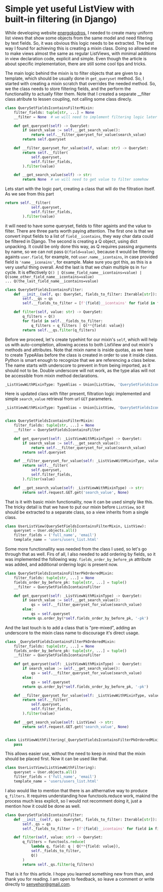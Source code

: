 # Simple yet useful ListView with built-in filtering (in Django)
 
While developing website [energokodros](https://github.com/senyehor/energokodros_website), I needed to create many uniform list views that show some objects from the same model and need filtering by text fields. So, it was obvious this logic needs to be extracted. The best way I found for achieving this is creating a mixin class. Doing so allowed me to make views almost the same as regular ListViews, with minimal additions in view declaration code, explicit and simple. Even though the article is about specific implementation, there are still some cool tips and tricks.

The main logic behind the mixin is to filter objects that are given to a template, which should be usually done in `get_queryset` method. So, I started with creating a mixin scratch that overrides the needed method. So, we the class needs to store filtering fields, and the perform the functionallity to actually filter them. Note that I created a separate __filter class atribute to lessen coupling, not calling some class direcly.
```python
class QuerySetFieldsIcontainsFilterMixin:
    filter_fields: tuple[str, ...] = None
    __filter = None  # we will need to implement filtering logic later

    def get_queryset(self) -> QuerySet:
        if search_value := self.__get_search_value():
            return self.__filter_queryset_for_value(search_value)
        return self.queryset

    def __filter_queryset_for_value(self, value: str) -> QuerySet:
        return self.__filter(
            self.queryset,
            self.filter_fields,
        ).filter(value)

    def __get_search_value(self) -> str:
        return None  # we will need to get value to filter somehow
```
Lets start with the logic part, creating a class that will do the filtration itself. As we see from this part
```python
return self.__filter(
            self.queryset,
            self.filter_fields,
        ).filter(value)
```
it will need to have some queryset, fields to filter againts and the value to filter. There are three parts worth paying attention. The first one is that we convert input fields to a list of `field__icontains`, they way char data could be filtered in Django. The second is creating a Q object, using dict unpacking. It could be only done this way, as Q requires passing arguments by name, so we can not pass
`Q(field=value)`, because it would be filtering againts `user.field`, for example, not `user.name__icontains`, in case provided field is `'name__iconains'`, for example. Make sure you got this, as this is a very useful thing overall. And the last is that we chain multiple `Q`s in `for` cycle. It is effectively `Q() | Q(some_field_name__icontains=value) | Q(some_other_field_name__icontains=value) ... Q(the_last_field_name__icontains=value)`
```python
class QuerySetFieldsIcontainsFilter:
    def __init__(self, qs: QuerySet, fields_to_filter: Iterable[str]):
        self.__qs = qs
        self.__fields_to_filter = [f'{field}__icontains' for field in fields_to_filter]

    def filter(self, value: str) -> QuerySet:
        q_filters = Q()
        for field in self.__fields_to_filter:
            q_filters = q_filters | Q(**{field: value})
        return self.__qs.filter(q_filters)
```
Before we proceed, let's create typehint for our mixin's `self`, which will help us with auto-completion, allowing access to both ListView and out mixin's methods and attributes. Note that mixin name is inside quotas, as we have to create TypeAlias before the class is created in order to use it inside class. Python is smart enough to recognize that we are referencing a class below. The name starts with underscore to prevent in from being imported, as it should not to be. Double underscore will not work, as the type alias will not be accessible from mixin method declarations. 
```python
_ListViewWithMixinType: TypeAlias = Union[ListView, 'QuerySetFieldsIcontainsFilterMixin']
```
Here is updated class with filter present, filtration logic implemented and simple `search_value` retrieval from url `GET` parameters.
```python
_ListViewWithMixinType: TypeAlias = Union[ListView, 'QuerySetFieldsIcontainsFilterMixin']


class QuerySetFieldsIcontainsFilterMixin:
    filter_fields: tuple[str, ...] = None
    __filter = QuerySetFieldsIcontainsFilter

    def get_queryset(self: _ListViewWithMixinType) -> QuerySet:
        if search_value := self.__get_search_value():
            return self.__filter_queryset_for_value(search_value)
        return self.queryset

    def __filter_queryset_for_value(self: _ListViewWithMixinType, value: str) -> QuerySet:
        return self.__filter(
            self.queryset,
            self.filter_fields,
        ).filter(value)

    def __get_search_value(self: _ListViewWithMixinType) -> str:
        return self.request.GET.get('search_value', None)        
```
That is it with basic mixin functionality, now it can be used simply like this. The tricky detail is that we have to put our mixin before `ListView`, so it should be extracted to a separate class, so a view inherits from a single class. 
```python
class UserListView(QuerySetFieldsIcontainsFilterMixin, ListView):
    queryset = User.objects.all()
    filter_fields = ('full_name', 'email')
    template_name = 'users/users_list.html'
```
Some more functionallity was needed from the class I used, so let's go through that as well. Firs of all, I also needed to add ordering by fields, so it was implemented the following way. `fields_order_by_before_pk` attribute was added, and additional ordering logic is present now.  
```python
class QuerySetFieldsIcontainsFilterPkOrderedMixin:
    filter_fields: tuple[str, ...] = None
    fields_order_by_before_pk: tuple[str, ...] = tuple()
    __filter = QuerySetFieldsIcontainsFilter

    def get_queryset(self: _ListViewWithMixinType) -> QuerySet:
        if search_value := self.__get_search_value():
            qs = self.__filter_queryset_for_value(search_value)
        else:
            qs = self.queryset
        return qs.order_by(*self.fields_order_by_before_pk, '-pk')
```
And the last touch is to add a class that is "pre-mixed", adding an underscore to the mixin class name to discourage it's direct usage.
```python
class _QuerySetFieldsIcontainsFilterPkOrderedMixin:
    filter_fields: tuple[str, ...] = None
    fields_order_by_before_pk: tuple[str, ...] = tuple()
    __filter = QuerySetFieldsIcontainsFilter

    def get_queryset(self: _ListViewWithMixinType) -> QuerySet:
        if search_value := self.__get_search_value():
            qs = self.__filter_queryset_for_value(search_value)
        else:
            qs = self.queryset
        return qs.order_by(*self.fields_order_by_before_pk, '-pk')

    def __filter_queryset_for_value(self: _ListViewWithMixinType, value: str) -> QuerySet:
        return self.__filter(
            self.queryset,
            self.filter_fields,
        ).filter(value)

    def __get_search_value(self: ListView) -> str:
        return self.request.GET.get('search_value', None)


class ListViewWithFiltering(_QuerySetFieldsIcontainsFilterPkOrderedMixin, ListView):
    pass
```
This allows easier use, without the need to keep in mind that the mixin should be placed first. Now it can be used like that.
```python
class UserListView(ListViewWithFiltering):
    queryset = User.objects.all()
    filter_fields = ('full_name', 'email')
    template_name = 'users/users_list.html'
```
I also would like to mention that there is an althernative way to produce `q_filters`. It requires understanding how functools.reduce work, makind the process much less explicit, so I would not recomment doing it, just a mention how it could be done as well.  
```python
class QuerySetFieldsIcontainsFilter:
    def __init__(self, qs: QuerySet, fields_to_filter: Iterable[str]):
        self._qs = qs
        self._fields_to_filter = [f'{field}__icontains' for field in fields_to_filter]

    def filter(self, value: str) -> QuerySet:
        q_filters = functools.reduce(
            lambda q, field: q | Q(**{field: value}),
            self._fields_to_filter,
            Q()
        )
        return self._qs.filter(q_filters)
```
That is it for this article. I hope you learned something new from than, and thank you for reading. I am open to feedback, so leave a comment or write directly to senyehor@gmail.com.